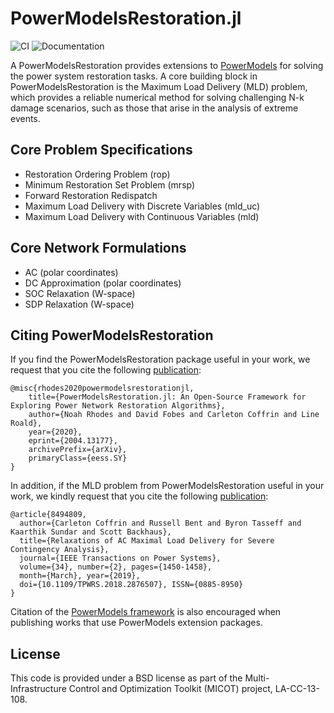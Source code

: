 # PowerModelsRestoration.jl

![CI](https://github.com/lanl-ansi/PowerModelsRestoration.jl/workflows/CI/badge.svg) ![Documentation](https://github.com/lanl-ansi/PowerModelsRestoration.jl/workflows/Documentation/badge.svg)

A PowerModelsRestoration provides extensions to [PowerModels](https://github.com/lanl-ansi/PowerModels.jl) for solving the power system restoration tasks.  A core building block in PowerModelsRestoration is the Maximum Load Delivery (MLD) problem, which provides a reliable numerical method for solving challenging N-k damage scenarios, such as those that arise in the analysis of extreme events.

## Core Problem Specifications

* Restoration Ordering Problem (rop)
* Minimum Restoration Set Problem (mrsp)
* Forward Restoration Redispatch
* Maximum Load Delivery with Discrete Variables (mld_uc)
* Maximum Load Delivery with Continuous Variables (mld)

## Core Network Formulations

* AC (polar coordinates)
* DC Approximation (polar coordinates)
* SOC Relaxation (W-space)
* SDP Relaxation (W-space)

## Citing PowerModelsRestoration
If you find the PowerModelsRestoration package useful in your work, we request that you cite the following [publication](https://arxiv.org/abs/2004.13177):
```
@misc{rhodes2020powermodelsrestorationjl,
    title={PowerModelsRestoration.jl: An Open-Source Framework for Exploring Power Network Restoration Algorithms},
    author={Noah Rhodes and David Fobes and Carleton Coffrin and Line Roald},
    year={2020},
    eprint={2004.13177},
    archivePrefix={arXiv},
    primaryClass={eess.SY}
}
```

In addition, if the MLD problem from PowerModelsRestoration useful in your work, we kindly request that you cite the following [publication](https://ieeexplore.ieee.org/document/8494809):
```
@article{8494809,
  author={Carleton Coffrin and Russell Bent and Byron Tasseff and Kaarthik Sundar and Scott Backhaus},
  title={Relaxations of AC Maximal Load Delivery for Severe Contingency Analysis},
  journal={IEEE Transactions on Power Systems},
  volume={34}, number={2}, pages={1450-1458},
  month={March}, year={2019},
  doi={10.1109/TPWRS.2018.2876507}, ISSN={0885-8950}
}
```


Citation of the [PowerModels framework](https://ieeexplore.ieee.org/document/8442948/) is also encouraged when publishing works that use PowerModels extension packages.


## License

This code is provided under a BSD license as part of the Multi-Infrastructure Control and Optimization Toolkit (MICOT) project, LA-CC-13-108.
